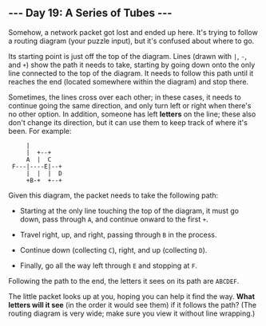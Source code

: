 ## --- Day 19: A Series of Tubes ---
Somehow, a network packet got lost<!--- I know how fast it's going, but I don't know where it is. --> and ended up here. It's trying to follow a routing diagram (your puzzle input), but it's confused about where to go.
 
Its starting point is just off the top of the diagram. Lines (drawn with `|`, `-`, and `+`) show the path it needs to take, starting by going down onto the only line connected to the top of the diagram. It needs to follow this path until it reaches the end (located somewhere within the diagram) and stop there.
 
Sometimes, the lines cross over each other; in these cases, it needs to continue going the same direction, and only turn left or right when there's no other option. In addition, someone has left **letters** on the line; these also don't change its direction, but it can use them to keep track of where it's been. For example:
 

```
     |          
     |  +--+    
     A  |  C    
 F---|----E|--+ 
     |  |  |  D 
     +B-+  +--+ 

```

 
Given this diagram, the packet needs to take the following path:
 
 
- Starting at the only line touching the top of the diagram, it must go down, pass through `A`, and continue onward to the first `+`.
 
- Travel right, up, and right, passing through `B` in the process.
 
- Continue down (collecting `C`), right, and up (collecting `D`).
 
- Finally, go all the way left through `E` and stopping at `F`.
 
 
Following the path to the end, the letters it sees on its path are `ABCDEF`.
 
The little packet looks up at you, hoping you can help it find the way. **What letters will it see** (in the order it would see them) if it follows the path? (The routing diagram is very wide; make sure you view it without line wrapping.)
 